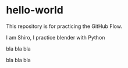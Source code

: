 # hello-world
This repository is for practicing the GitHub Flow.

I am Shiro, I practice blender with Python

bla bla bla

bla bla bla


